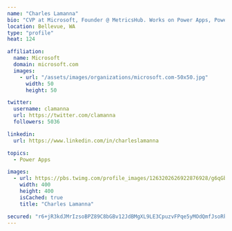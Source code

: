 ```yaml
---
name: "Charles Lamanna"
bio: "CVP at Microsoft, Founder @ MetricsHub. Works on Power Apps, Power Automate, Power Virtual Agent, Common Data Service and Dynamics 365."
location: Bellevue, WA
type: "profile"
heat: 124

affiliation:
  name: Microsoft
  domain: microsoft.com
  images:
    - url: "/assets/images/organizations/microsoft.com-50x50.jpg"
      width: 50
      height: 50

twitter:
  username: clamanna
  url: https://twitter.com/clamanna
  followers: 5036

linkedin:
  url: https://www.linkedin.com/in/charleslamanna

topics:
  - Power Apps

images:
  - url: https://pbs.twimg.com/profile_images/1263202626922876928/g6qGbHZ-_400x400.jpg
    width: 400
    height: 400
    isCached: true
    title: "Charles Lamanna"

secured: "r6+jR3kdJMrIzsoBPZ89C8bGBv12JdBMgXL9LE3CpuzvFPqe5yMOdQmfJsoRkan6xHDBI3RYBcNJDdozrbnLCwNjqnVX/Kv/fYzBw7ypx5rfV1g/uMKM1EkH+qBESpBXutHe2GWiiaaqlvSblvZ3t0MQI9x3SQmhLzkPJOHgnf0Wg0VU1Sx21R95VZ3DOrlBvLZyyrkcWMNALE3prXCcGxyAhrHaq2jRWgTrr8d1ROQxwThfosT7oPwKM+7sv7zj2JFaVwaAATjQDIFlrnyT9wLFW1IxerF7c8J/622I73e4ue5V1eAmscKPy4nbW6THca5oMbnWI+E1ZJmilmOOEI0Fo+NQ73/bjQDB/IuC1jRayXNK5zuDY89Bhx5ZRHsmhIkS8LDO5m/kYl/aK30b7lp/tCgJArQ3j7vxYBOiICA=;hh9ddJ8Zqf2tilpHFOq0Zw=="
---
```


